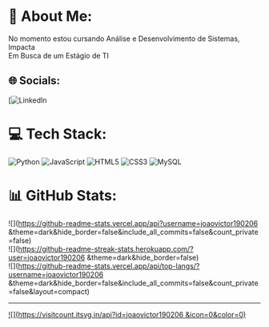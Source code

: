 # 💫 About Me:
No momento estou cursando Análise e Desenvolvimento de Sistemas, Impacta<br>Em Busca de um Estágio de TI


## 🌐 Socials:
[![LinkedIn]([www.linkedin.com/in/joão-victor-pires-de-camargo-55b259275](https://www.linkedin.com/in/jo%C3%A3o-victor-pires-de-camargo-55b259275/)) 

# 💻 Tech Stack:
![Python](https://img.shields.io/badge/python-3670A0?style=for-the-badge&logo=python&logoColor=ffdd54) ![JavaScript](https://img.shields.io/badge/javascript-%23323330.svg?style=for-the-badge&logo=javascript&logoColor=%23F7DF1E) ![HTML5](https://img.shields.io/badge/html5-%23E34F26.svg?style=for-the-badge&logo=html5&logoColor=white) ![CSS3](https://img.shields.io/badge/css3-%231572B6.svg?style=for-the-badge&logo=css3&logoColor=white) ![MySQL](https://img.shields.io/badge/mysql-4479A1.svg?style=for-the-badge&logo=mysql&logoColor=white)
# 📊 GitHub Stats:
![](https://github-readme-stats.vercel.app/api?username=joaovictor190206 &theme=dark&hide_border=false&include_all_commits=false&count_private=false)<br/>
![](https://github-readme-streak-stats.herokuapp.com/?user=joaovictor190206 &theme=dark&hide_border=false)<br/>
![](https://github-readme-stats.vercel.app/api/top-langs/?username=joaovictor190206 &theme=dark&hide_border=false&include_all_commits=false&count_private=false&layout=compact)

---
[![](https://visitcount.itsvg.in/api?id=joaovictor190206 &icon=0&color=0)](https://visitcount.itsvg.in)

<!-- Proudly created with GPRM ( https://gprm.itsvg.in ) -->

